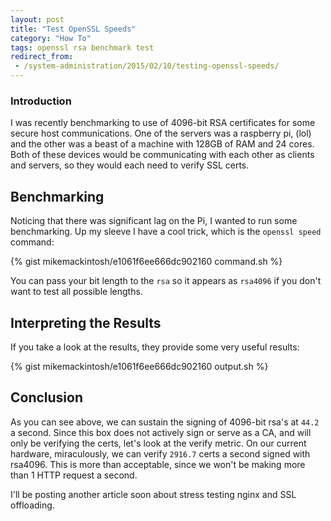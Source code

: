 ```yaml
---
layout: post
title: "Test OpenSSL Speeds"
category: "How To"
tags: openssl rsa benchmark test
redirect_from:
 - /system-administration/2015/02/10/testing-openssl-speeds/
---
```


### Introduction

I was recently benchmarking to use of 4096-bit RSA certificates for some secure host communications. One of the servers was a raspberry pi, (lol) and the other was a beast of a machine with 128GB of RAM and 24 cores. Both of these devices would be communicating with each other as clients and servers, so they would each need to verify SSL certs. 


## Benchmarking

Noticing that there was significant lag on the Pi, I wanted to run some benchmarking. Up my sleeve I have a cool trick, which is the `openssl speed` command:

{% gist mikemackintosh/e1061f6ee666dc902160 command.sh %}

You can pass your bit length to the `rsa` so it appears as `rsa4096` if you don't want to test all possible lengths. 

## Interpreting the Results

If you take a look at the results, they provide some very useful results:

{% gist mikemackintosh/e1061f6ee666dc902160 output.sh %}


## Conclusion

As you can see above, we can sustain the signing of 4096-bit rsa's at `44.2` a second. Since this box does not actively sign or serve as a CA, and will only be verifying the certs, let's look at the verify metric. On our current hardware, miraculously, we can verify `2916.7` certs a second signed with rsa4096. This is more than acceptable, since we won't be making more than 1 HTTP request a second.

I'll be posting another article soon about stress testing nginx and SSL offloading. 